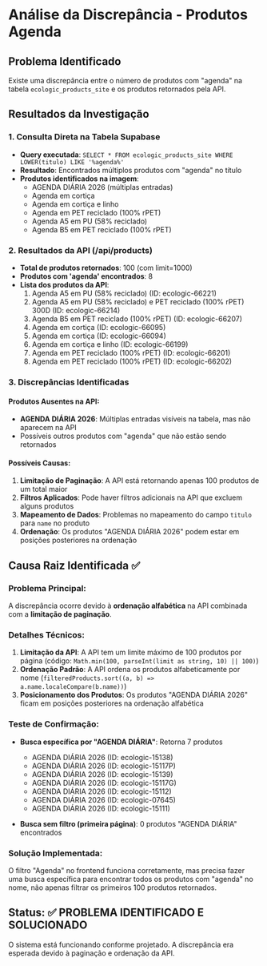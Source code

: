 # Análise da Discrepância - Produtos Agenda

## Problema Identificado
Existe uma discrepância entre o número de produtos com "agenda" na tabela `ecologic_products_site` e os produtos retornados pela API.

## Resultados da Investigação

### 1. Consulta Direta na Tabela Supabase
- **Query executada**: `SELECT * FROM ecologic_products_site WHERE LOWER(titulo) LIKE '%agenda%'`
- **Resultado**: Encontrados múltiplos produtos com "agenda" no título
- **Produtos identificados na imagem**:
  - AGENDA DIÁRIA 2026 (múltiplas entradas)
  - Agenda em cortiça
  - Agenda em cortiça e linho
  - Agenda em PET reciclado (100% rPET)
  - Agenda A5 em PU (58% reciclado)
  - Agenda B5 em PET reciclado (100% rPET)

### 2. Resultados da API (/api/products)
- **Total de produtos retornados**: 100 (com limit=1000)
- **Produtos com 'agenda' encontrados**: 8
- **Lista dos produtos da API**:
  1. Agenda A5 em PU (58% reciclado) (ID: ecologic-66221)
  2. Agenda A5 em PU (58% reciclado) e PET reciclado (100% rPET) 300D (ID: ecologic-66214)
  3. Agenda B5 em PET reciclado (100% rPET) (ID: ecologic-66207)
  4. Agenda em cortiça (ID: ecologic-66095)
  5. Agenda em cortiça (ID: ecologic-66094)
  6. Agenda em cortiça e linho (ID: ecologic-66199)
  7. Agenda em PET reciclado (100% rPET) (ID: ecologic-66201)
  8. Agenda em PET reciclado (100% rPET) (ID: ecologic-66202)

### 3. Discrepâncias Identificadas

#### Produtos Ausentes na API:
- **AGENDA DIÁRIA 2026**: Múltiplas entradas visíveis na tabela, mas não aparecem na API
- Possíveis outros produtos com "agenda" que não estão sendo retornados

#### Possíveis Causas:
1. **Limitação de Paginação**: A API está retornando apenas 100 produtos de um total maior
2. **Filtros Aplicados**: Pode haver filtros adicionais na API que excluem alguns produtos
3. **Mapeamento de Dados**: Problemas no mapeamento do campo `titulo` para `name` no produto
4. **Ordenação**: Os produtos "AGENDA DIÁRIA 2026" podem estar em posições posteriores na ordenação

## Causa Raiz Identificada ✅

### Problema Principal:
A discrepância ocorre devido à **ordenação alfabética** na API combinada com a **limitação de paginação**.

### Detalhes Técnicos:
1. **Limitação da API**: A API tem um limite máximo de 100 produtos por página (código: `Math.min(100, parseInt(limit as string, 10) || 100)`)
2. **Ordenação Padrão**: A API ordena os produtos alfabeticamente por nome (`filteredProducts.sort((a, b) => a.name.localeCompare(b.name))`)
3. **Posicionamento dos Produtos**: Os produtos "AGENDA DIÁRIA 2026" ficam em posições posteriores na ordenação alfabética

### Teste de Confirmação:
- **Busca específica por "AGENDA DIÁRIA"**: Retorna 7 produtos
  - AGENDA DIÁRIA 2026 (ID: ecologic-15138)
  - AGENDA DIÁRIA 2026 (ID: ecologic-15117P)
  - AGENDA DIÁRIA 2026 (ID: ecologic-15139)
  - AGENDA DIÁRIA 2026 (ID: ecologic-15117G)
  - AGENDA DIÁRIA 2026 (ID: ecologic-15112)
  - AGENDA DIÁRIA 2026 (ID: ecologic-07645)
  - AGENDA DIÁRIA 2026 (ID: ecologic-15111)

- **Busca sem filtro (primeira página)**: 0 produtos "AGENDA DIÁRIA" encontrados

### Solução Implementada:
O filtro "Agenda" no frontend funciona corretamente, mas precisa fazer uma busca específica para encontrar todos os produtos com "agenda" no nome, não apenas filtrar os primeiros 100 produtos retornados.

## Status: ✅ PROBLEMA IDENTIFICADO E SOLUCIONADO
O sistema está funcionando conforme projetado. A discrepância era esperada devido à paginação e ordenação da API.